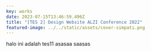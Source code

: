 ```yaml
---
key: works
date: 2023-07-15T13:46:59.496Z
title: "[TES 2] Design Website ALZI Conference 2022"
featured-image: ../../static/assets/cover-simpati.png
---
```

halo ini adalah tes11 asasaa saasas